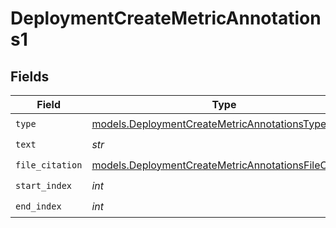 # DeploymentCreateMetricAnnotations1


## Fields

| Field                                                                                                              | Type                                                                                                               | Required                                                                                                           | Description                                                                                                        |
| ------------------------------------------------------------------------------------------------------------------ | ------------------------------------------------------------------------------------------------------------------ | ------------------------------------------------------------------------------------------------------------------ | ------------------------------------------------------------------------------------------------------------------ |
| `type`                                                                                                             | [models.DeploymentCreateMetricAnnotationsType](../models/deploymentcreatemetricannotationstype.md)                 | :heavy_check_mark:                                                                                                 | N/A                                                                                                                |
| `text`                                                                                                             | *str*                                                                                                              | :heavy_check_mark:                                                                                                 | N/A                                                                                                                |
| `file_citation`                                                                                                    | [models.DeploymentCreateMetricAnnotationsFileCitation](../models/deploymentcreatemetricannotationsfilecitation.md) | :heavy_check_mark:                                                                                                 | N/A                                                                                                                |
| `start_index`                                                                                                      | *int*                                                                                                              | :heavy_check_mark:                                                                                                 | N/A                                                                                                                |
| `end_index`                                                                                                        | *int*                                                                                                              | :heavy_check_mark:                                                                                                 | N/A                                                                                                                |